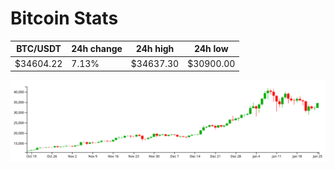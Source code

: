 # Bitcoin Stats

BTC/USDT|24h change|24h high|24h low|
|---|---|---|---|
|$34604.22|7.13%|$34637.30|$30900.00|

<img src="./chart.svg">
